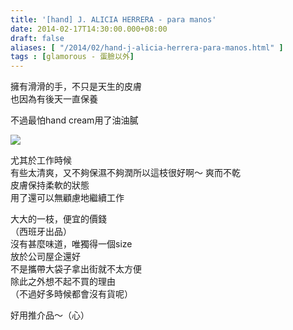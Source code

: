```yaml
---
title: '[hand] J. ALICIA HERRERA - para manos'
date: 2014-02-17T14:30:00.000+08:00
draft: false
aliases: [ "/2014/02/hand-j-alicia-herrera-para-manos.html" ]
tags : [glamorous - 蛋臉以外]
---
```


擁有滑滑的手，不只是天生的皮膚  
也因為有後天一直保養  

  
不過最怕hand cream用了油油膩

![](/images/jaliciaherrera.jpg)

尤其於工作時候  
有些太清爽，又不夠保濕不夠潤所以這枝很好啊～ 爽而不乾  
皮膚保持柔軟的狀態  
用了還可以無顧慮地繼續工作  
  
大大的一枝，便宜的價錢  
（西班牙出品）  
沒有甚麼味道，唯獨得一個size  
放於公司屋企還好  
不是攜帶大袋子拿出街就不太方便  
除此之外想不起不買的理由  
（不過好多時候都會沒有貨呢）

  

好用推介品～（心）
